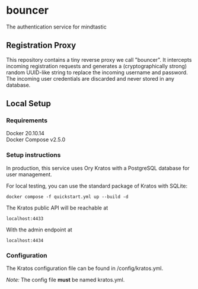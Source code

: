 # bouncer
The authentication service for mindtastic

## Registration Proxy

This repository contains a tiny reverse proxy we call "bouncer". It intercepts incoming registration requests and 
generates a (cryptographically strong) random UUID-like string to replace the incoming username and password.
The incoming user credentials are discarded and never stored in any database.

## Local Setup

### Requirements

Docker 20.10.14  
Docker Compose v2.5.0

### Setup instructions

In production, this service uses Ory Kratos with a PostgreSQL database for user management.  
  
For local testing, you can use the standard package of Kratos with SQLite:

    docker compose -f quickstart.yml up --build -d

The Kratos public API will be reachable at

    localhost:4433

With the admin endpoint at

    localhost:4434

### Configuration

The Kratos configuration file can be found in /config/kratos.yml.

*Note:* The config file **must** be named kratos.yml.
